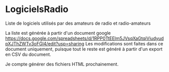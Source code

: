 # LogicielsRadio
Liste de logiciels utilisés par des amateurs de radio et radio-amateurs

La liste est générée à partir d'un document google https://docs.google.com/spreadsheets/d/1RPP0TtEElm5JVsqXaGtqiViudyudpXJThZWTv3oFGl4/edit?usp=sharing
Les modifications sont faites dans ce document uniquement, puisque tout le reste est généré à partir d'un export en CSV du document.

Je compte générer des fichiers HTML prochainement.
